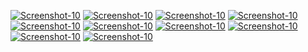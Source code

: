 <a href="https://image.prntscr.com/image/pJyxNz05TD2z0jeB1ZuNNw.png"><img src="https://image.prntscr.com/image/pJyxNz05TD2z0jeB1ZuNNw.png" alt="Screenshot-10" border="0"></a>
<a href="https://image.prntscr.com/image/Qn5_XJo_RZCRLJ0MnxKWzA.png"><img src="https://image.prntscr.com/image/Qn5_XJo_RZCRLJ0MnxKWzA.png" alt="Screenshot-10" border="0"></a>
<a href="https://image.prntscr.com/image/ahI0BfnJTBCWIVyz6VFIJQ.png"><img src="https://image.prntscr.com/image/ahI0BfnJTBCWIVyz6VFIJQ.png" alt="Screenshot-10" border="0"></a>
<a href="https://image.prntscr.com/image/fJFRdo7HT5C7BCCJuAyBaw.png"><img src="https://image.prntscr.com/image/fJFRdo7HT5C7BCCJuAyBaw.png" alt="Screenshot-10" border="0"></a>
<a href="https://image.prntscr.com/image/QRAKWHl_Tya5-W00X6V9rQ.png"><img src="https://image.prntscr.com/image/QRAKWHl_Tya5-W00X6V9rQ.png" alt="Screenshot-10" border="0"></a>
<a href="https://image.prntscr.com/image/FgHxDK1QTp_sxcO4CVnklA.png"><img src="https://image.prntscr.com/image/FgHxDK1QTp_sxcO4CVnklA.png" alt="Screenshot-10" border="0"></a>
<a href="https://image.prntscr.com/image/ZZeMzkOzSea6m5vqyV2QlA.png"><img src="https://image.prntscr.com/image/ZZeMzkOzSea6m5vqyV2QlA.png" alt="Screenshot-10" border="0"></a>
<a href="https://image.prntscr.com/image/vF47hPq_S8G_UUKkn0sB6Q.png"><img src="https://image.prntscr.com/image/vF47hPq_S8G_UUKkn0sB6Q.png" alt="Screenshot-10" border="0"></a>
<a href="https://image.prntscr.com/image/4SMhSh_NSvaWoZaU4d_IMA.png"><img src="https://image.prntscr.com/image/4SMhSh_NSvaWoZaU4d_IMA.png" alt="Screenshot-10" border="0"></a>
<a href="https://image.prntscr.com/image/53043nIkTeSygiPwInSMwA.png"><img src="https://image.prntscr.com/image/53043nIkTeSygiPwInSMwA.png" alt="Screenshot-10" border="0"></a>
